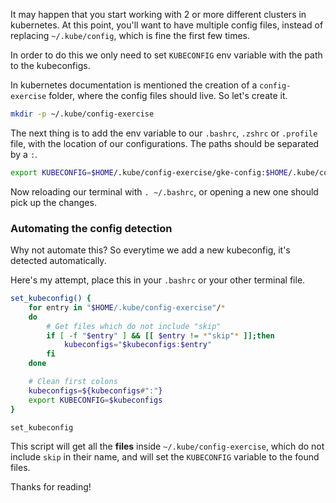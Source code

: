 <!--
.. title: Multiple configurations in kubernetes
.. slug: multiple-configurations-in-kubernetes
.. date: 2019-11-08 15:15:28 UTC-03:00
.. tags: kubernetes, linux, configuration, kubectl
.. category: kubernetes
.. link:
.. description: How to manage multiple configuration files
.. type: text
-->

It may happen that you start working with 2 or more different clusters in
kubernetes. At this point, you'll want to have multiple config files, instead of
replacing `~/.kube/config`, which is fine the first few times.

In order to do this we only need to set `KUBECONFIG` env variable with the path to the kubeconfigs.

In kubernetes documentation is mentioned the creation of a `config-exercise` folder,
where the config files should live. So let's create it.

```bash
mkdir -p ~/.kube/config-exercise
```

The next thing is to add the env variable to our `.bashrc`, `.zshrc` or `.profile` file,
with the location of our configurations. The paths should be separated by a `:`.

```bash
export KUBECONFIG=$HOME/.kube/config-exercise/gke-config:$HOME/.kube/config-exercise/rbpi-config:$HOME/.kube/config-exercise/eks-config
```

Now reloading our terminal with `. ~/.bashrc`, or opening a new one should pick up the changes.

### Automating the config detection

Why not automate this? So everytime we add a new kubeconfig, it's detected automatically.

Here's my attempt, place this in your `.bashrc` or your other terminal file.

```bash
set_kubeconfig() {
    for entry in "$HOME/.kube/config-exercise"/*
    do
        # Get files which do not include "skip"
        if [ -f "$entry" ] && [[ $entry != *"skip"* ]];then
            kubeconfigs="$kubeconfigs:$entry"
        fi
    done

    # Clean first colons
    kubeconfigs=${kubeconfigs#":"}
    export KUBECONFIG=$kubeconfigs
}

set_kubeconfig
```

This script will get all the **files** inside `~/.kube/config-exercise`,
which do not include `skip` in their name, and will set the `KUBECONFIG`
variable to the found files.

Thanks for reading!
